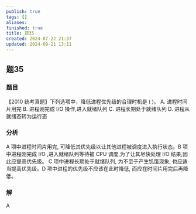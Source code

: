 ```yaml
---
publish: true
tags: []
aliases: 
finished: true
title: 题35
created: 2024-07-22 21:37
updated: 2024-09-21 13:11
---
```

## 题35
### 题目
【2010 统考真题】下列选项中，降低进程优先级的合理时机是 ( )。
A. 进程时间片用完
B. 进程刚完成 $\mathrm{I}/\mathrm{O}$ 操作,进入就绪队列
C. 进程长期处于就绪队列
D. 进程从就绪态转为运行态
### 分析
A 项中进程时间片用完, 可降低其优先级以让其他进程被调度进入执行状态。B 项中进程刚完成 $\mathrm{I}/\mathrm{O}$ ,进入就绪队列等待被 $\mathrm{{CPU}}$ 调度,为了让其尽快处理 $\mathrm{I}/\mathrm{O}$ 结果,因此应提高优先级。 $\mathrm{C}$ 项中进程长期处于就绪队列, 为不至于产生饥饿现象, 也应适当提高优先级。D 项中进程的优先级不应该在此时降低, 而应在时间片用完后再降低。
### 解
A